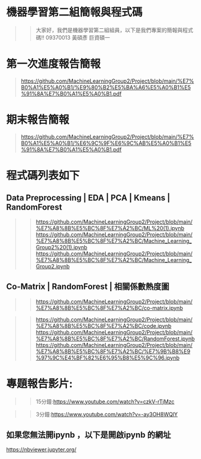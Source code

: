 # 機器學習第二組簡報與程式碼
>> 大家好，我們是機器學習第二組組員，以下是我們專案的簡報與程式碼!!
>> 09370013 黃碩彥 巨資碩一
>> 
# 第一次進度報告簡報
>https://github.com/MachineLearningGroup2/Project/blob/main/%E7%B0%A1%E5%A0%B1/%E9%80%B2%E5%BA%A6%E5%A0%B1%E5%91%8A%E7%B0%A1%E5%A0%B1.pdf
# 期末報告簡報
>https://github.com/MachineLearningGroup2/Project/blob/main/%E7%B0%A1%E5%A0%B1/%E6%9C%9F%E6%9C%AB%E5%A0%B1%E5%91%8A%E7%B0%A1%E5%A0%B1.pdf

# 程式碼列表如下
## Data Preprocessing | EDA | PCA | Kmeans | RandomForest 
>>https://github.com/MachineLearningGroup2/Project/blob/main/%E7%A8%8B%E5%BC%8F%E7%A2%BC/ML%20(1).ipynb
>>https://github.com/MachineLearningGroup2/Project/blob/main/%E7%A8%8B%E5%BC%8F%E7%A2%BC/Machine_Learning_Group2%20(1).ipynb
>>https://github.com/MachineLearningGroup2/Project/blob/main/%E7%A8%8B%E5%BC%8F%E7%A2%BC/Machine_Learning_Group2.ipynb
## Co-Matrix | RandomForest | 相關係數熱度圖
>>https://github.com/MachineLearningGroup2/Project/blob/main/%E7%A8%8B%E5%BC%8F%E7%A2%BC/co-matrix.ipynb

>>https://github.com/MachineLearningGroup2/Project/blob/main/%E7%A8%8B%E5%BC%8F%E7%A2%BC/code.ipynb
>>https://github.com/MachineLearningGroup2/Project/blob/main/%E7%A8%8B%E5%BC%8F%E7%A2%BC/RandomForest.ipynb
>>https://github.com/MachineLearningGroup2/Project/blob/main/%E7%A8%8B%E5%BC%8F%E7%A2%BC/%E7%9B%B8%E9%97%9C%E4%BF%82%E6%95%B8%E5%9C%96.ipynb


# 專題報告影片:
>>15分鐘:https://www.youtube.com/watch?v=czkV-rTjMzc

>>3分鐘:https://www.youtube.com/watch?v=-ay3OH8WQlY




## 如果您無法開ipynb ，以下是開啟ipynb 的網址
https://nbviewer.jupyter.org/

